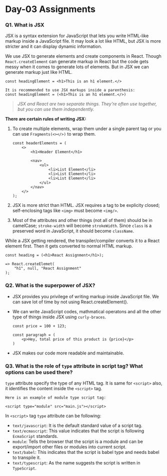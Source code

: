 # Day-03 Assignments

### Q1. What is JSX

JSX is a syntax extension for JavaScript that lets you write HTML-like markup inside a JavaScript file. It may look a lot like HTML, but JSX is more stricter and it can display dynamic information.

We use JSX to generate elements and create components in React. Though `React.createElement` can generate markup in React but the code gets messy when it comes to generate lots of elements. But in JSX we can generate markup just like HTML.

~~~
const headingElement = <h1>This is an h1 element.</>

It is recommended to use JSX markups inside a parenthesis:
const headingElement = (<h1>This is an h1 element.</>)

~~~

>*JSX and React are two separate things. They're often use together, but you can use them independently.*

**There are certain rules of writing JSX:**

1. To create multiple elements, wrap them under a single parent tag or you can use `Fragments(<></>)` to wrap them.

    ~~~
    const headerElements = (
        <>
            <h1>Header Element</h1>

            <nav>
                <ul>
                    <li>List Element</li>
                    <li>List Element</li>
                    <li>List Element</li>
                </ul>
            </nav>
        </>
    );
    ~~~

2. JSX is more strict than HTML. JSX requires a tag to be explicity closed; self-enclosing tags like `<img>` must become `<img/>`.

3. Most of the attributes and other things (not all of them) should be in camelCase; `stroke-width` will become `strokeWidth`. Since `class` is a preserved word in JavaScript, it should become `className`.


While a JSX getting rendered, the transpiler/compiler converts it to a React element first. Then it gets converted to normal HTML markup.

``````
const heading = (<h1>React Assignment</h1>);

=> React.createElemet(
    "h1", null, "React Assignment"
);
``````

### Q2. What is the superpower of JSX?

- JSX provides you privilege of writing markup inside JavaScript file. We can save lot of time by not using React.createElement().

- We can write JavaScript codes, mathmatical operatons and all the other type of things inside JSX using `curly-braces`.

    ~~~
    const price = 100 + 123;

    const paragraph = (
        <p>Hey, total price of this product is {price}</p>
    )
    ~~~

- JSX makes our code more readable and maintainable.


### Q3. What is the role of `type` attribute in script tag? What options can be used there?

`type` attribute specify the type of any HTML tag. It is same for `<script>` also, it identifies the content inside the `<script>` tag.

~~~
Here is an example of module type script tag:

<script type="module" src="main.js"></script>
~~~

In `<script>` tag `type` attribute can be following:

- `text/javascript`: It is the default standard value of a script tag.
- `text/ecmascript`: This value indicates that the script is following `EcmaScript` standards.
- `module`: Tells the browser that the script is a module and can be export/import other files or modules into current script.
- `text/babel`: This indicates that the script is babel type and needs babel to transpile it.
- `text/typescript`: As the name suggests the script is written in `TypeScript`.